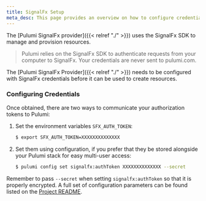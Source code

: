 ```yaml
---
title: SignalFx Setup
meta_desc: This page provides an overview on how to configure credentials for the Pulumi SignalFx Provider.
---
```


The [Pulumi SignalFx provider]({{< relref "./" >}}) uses the SignalFx SDK to manage and provision resources.

> Pulumi relies on the SignalFx SDK to authenticate requests from your computer to SignalFx. Your credentials are never sent
> to pulumi.com.

The [Pulumi SignalFx Provider]({{< relref "./" >}}) needs to be configured with SignalFx credentials
before it can be used to create resources.

### Configuring Credentials

Once obtained, there are two ways to communicate your authorization tokens to Pulumi:

1. Set the environment variables `SFX_AUTH_TOKEN`:

    ```bash
    $ export SFX_AUTH_TOKEN=XXXXXXXXXXXXXX
    ```

2. Set them using configuration, if you prefer that they be stored alongside your Pulumi stack for easy multi-user access:

    ```bash
    $ pulumi config set signalfx:authToken XXXXXXXXXXXXXX --secret
    ```

Remember to pass `--secret` when setting `signalfx:authToken` so that it is properly encrypted. A full set of configuration parameters
can be found listed on the [Project README](https://github.com/pulumi/pulumi-signalfx/blob/master/README.md).
